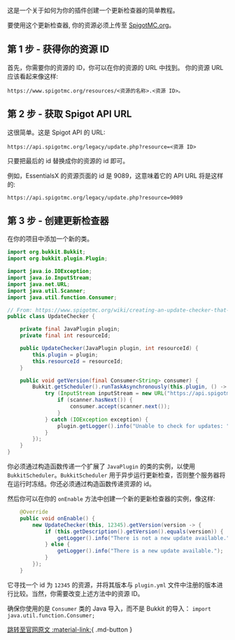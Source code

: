 这是一个关于如何为你的插件创建一个更新检查器的简单教程。

要使用这个更新检查器, 你的资源必须上传至 [SpigotMC.org](https://www.spigotmc.org/resources/)。

## 第 1 步 - 获得你的资源 ID

首先，你需要你的资源的 ID，你可以在你的资源的 URL 中找到。
你的资源 URL 应该看起来像这样:

```
https://www.spigotmc.org/resources/<资源的名称>.<资源 ID>。
```

## 第 2 步 - 获取 Spigot API URL

这很简单。这是 Spigot API 的 URL:
```
https://api.spigotmc.org/legacy/update.php?resource=<资源 ID>
```

只要把最后的 id 替换成你的资源的 id 即可。

例如，EssentialsX 的资源页面的 id 是 9089，这意味着它的 API URL 将是这样的:

```
https://api.spigotmc.org/legacy/update.php?resource=9089
```

## 第 3 步 - 创建更新检查器

在你的项目中添加一个新的类。

```java
import org.bukkit.Bukkit;
import org.bukkit.plugin.Plugin;

import java.io.IOException;
import java.io.InputStream;
import java.net.URL;
import java.util.Scanner;
import java.util.function.Consumer;

// From: https://www.spigotmc.org/wiki/creating-an-update-checker-that-checks-for-updates
public class UpdateChecker {

    private final JavaPlugin plugin;
    private final int resourceId;

    public UpdateChecker(JavaPlugin plugin, int resourceId) {
        this.plugin = plugin;
        this.resourceId = resourceId;
    }

    public void getVersion(final Consumer<String> consumer) {
        Bukkit.getScheduler().runTaskAsynchronously(this.plugin, () -> {
            try (InputStream inputStream = new URL("https://api.spigotmc.org/legacy/update.php?resource=" + this.resourceId).openStream(); Scanner scanner = new Scanner(inputStream)) {
                if (scanner.hasNext()) {
                    consumer.accept(scanner.next());
                }
            } catch (IOException exception) {
                plugin.getLogger().info("Unable to check for updates: " + exception.getMessage());
            }
        });
    }
}
```

你必须通过构造函数传递一个扩展了 `JavaPlugin` 的类的实例，以使用 `BukkitScheduler`。`BukkitScheduler` 用于异步运行更新检查，否则整个服务器将在运行时冻结。你还必须通过构造函数传递资源的 id。

然后你可以在你的 `onEnable` 方法中创建一个新的更新检查器的实例，像这样:

```java
    @Override
    public void onEnable() {
        new UpdateChecker(this, 12345).getVersion(version -> {
            if (this.getDescription().getVersion().equals(version)) {
                getLogger().info("There is not a new update available.");
            } else {
                getLogger().info("There is a new update available.");
            }
        });
    }
```

它寻找一个 id 为 `12345` 的资源，并将其版本与 `plugin.yml` 文件中注册的版本进行比较。当然，你需要改变上述方法中的资源 ID。

确保你使用的是 `Consumer` 类的 Java 导入，而不是 Bukkit 的导入： `import java.util.function.Consumer;`

[跳转至官网原文 :material-link:](https://www.spigotmc.org/wiki/creating-an-update-checker-that-checks-for-updates/){ .md-button }